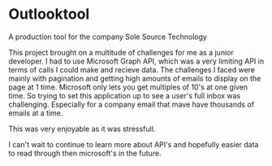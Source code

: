 # Outlooktool
A production tool for the company Sole Source Technology

This project brought on a multitude of challenges for me as a junior developer. I had to use Microsoft Graph API, which was a very limiting API in terms of calls I could make and recieve data. The challenges I faced were mainly with pagination and getting high amounts of emails to display on the page at 1 time. Microsoft only lets you get multiples of 10's at one given time. So trying to set this application up to see a user's full inbox was challenging. Especially for a company email that mave have thousands of emails at a time.

This was very enjoyable as it was stressfull.

I can't wait to continue to learn more about API's and hopefully easier data to read through then microsoft's in the future.

